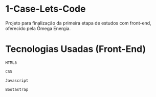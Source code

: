 # 1-Case-Lets-Code
Projeto para finalização da primeira etapa de estudos com front-end, oferecido pela Ômega Energia.

# Tecnologias Usadas (Front-End)
`HTML5`

`CSS`

`Javascript`

`Bootastrap`

